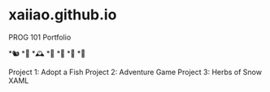 # xaiiao.github.io
PROG 101 Portfolio

*🐿️
*🧸
*🕰️
*📜
*🍂
*🥮
*🤎

Project 1: Adopt a Fish
Project 2: Adventure Game
Project 3: Herbs of Snow XAML
